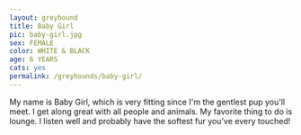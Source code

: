 ```yaml
---
layout: greyhound
title: Baby Girl
pic: baby-girl.jpg
sex: FEMALE
color: WHITE & BLACK
age: 6 YEARS
cats: yes
permalink: /greyhounds/baby-girl/
---
```


My name is Baby Girl, which is very fitting since I'm the gentlest pup you'll meet.  I get along
great with all people and animals.  My favorite thing to do is lounge.  I listen well and
probably have the softest fur you've every touched!
